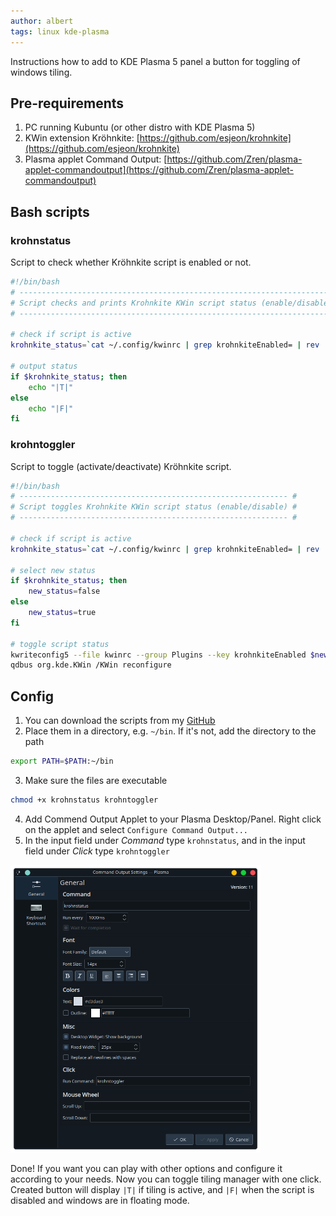 ```yaml
---
author: albert
tags: linux kde-plasma
---
```

Instructions how to add to KDE Plasma 5 panel a button for toggling of windows tiling.
<!--more-->

## Pre-requirements
1. PC running Kubuntu (or other distro with KDE Plasma 5)
1. KWin extension Kröhnkite: [https://github.com/esjeon/krohnkite](https://github.com/esjeon/krohnkite)
1. Plasma applet Command Output: [https://github.com/Zren/plasma-applet-commandoutput](https://github.com/Zren/plasma-applet-commandoutput)

## Bash scripts

### krohnstatus
Script to check whether Kröhnkite script is enabled or not.

```bash
#!/bin/bash
# ---------------------------------------------------------------------- #
# Script checks and prints Krohnkite KWin script status (enable/disable) #
# ---------------------------------------------------------------------- #

# check if script is active
krohnkite_status=`cat ~/.config/kwinrc | grep krohnkiteEnabled= | rev | cut -d"=" -f1 | rev`

# output status
if $krohnkite_status; then
    echo "|T|"
else
    echo "|F|"
fi
```

### krohntoggler
Script to toggle (activate/deactivate) Kröhnkite script.

```bash
#!/bin/bash
# ------------------------------------------------------------ #
# Script toggles Krohnkite KWin script status (enable/disable) #
# ------------------------------------------------------------ #

# check if script is active
krohnkite_status=`cat ~/.config/kwinrc | grep krohnkiteEnabled= | rev | cut -d"=" -f1 | rev`

# select new status
if $krohnkite_status; then
    new_status=false
else
    new_status=true
fi

# toggle script status
kwriteconfig5 --file kwinrc --group Plugins --key krohnkiteEnabled $new_status
qdbus org.kde.KWin /KWin reconfigure
```

## Config
1. You can download the scripts from my [GitHub](https://github.com/AlbertRtk/my_bash_scripts)
2. Place them in a directory, e.g. `~/bin`. If it's not, add the directory to the path
```bash
export PATH=$PATH:~/bin
```
3. Make sure the files are executable
```bash
chmod +x krohnstatus krohntoggler
```
4. Add Commend Output Applet to your Plasma Desktop/Panel. Right click on the applet and select `Configure Command Output...`
5. In the input field under *Command* type `krohnstatus`, and in the input field under *Click* type `krohntoggler`

<img class="center" width="400px" src="/assets/images/blog/2021-03-14/krohnkite_config.png" alt="Krohnkite config">  

Done! If you want you can play with other options and configure it according to your needs. Now you can toggle tiling manager with one click. Created button will display `|T|` if tiling is active, and `|F|` when the script is disabled and windows are in floating mode.
